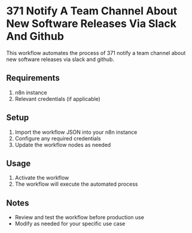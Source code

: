 # 371 Notify A Team Channel About New Software Releases Via Slack And Github

This workflow automates the process of 371 notify a team channel about new software releases via slack and github.

## Requirements

1. n8n instance
2. Relevant credentials (if applicable)

## Setup

1. Import the workflow JSON into your n8n instance
2. Configure any required credentials
3. Update the workflow nodes as needed

## Usage

1. Activate the workflow
2. The workflow will execute the automated process

## Notes

- Review and test the workflow before production use
- Modify as needed for your specific use case
